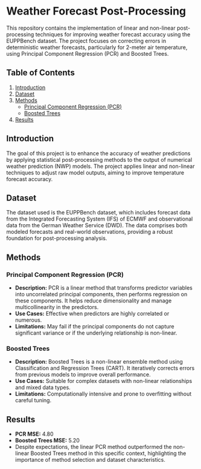 # Weather Forecast Post-Processing

This repository contains the implementation of linear and non-linear post-processing techniques for improving weather forecast accuracy using the EUPPBench dataset. The project focuses on correcting errors in deterministic weather forecasts, particularly for 2-meter air temperature, using Principal Component Regression (PCR) and Boosted Trees.

## Table of Contents
1. [Introduction](#introduction)
2. [Dataset](#dataset)
3. [Methods](#methods)
   - [Principal Component Regression (PCR)](#principal-component-regression-pcr)
   - [Boosted Trees](#boosted-trees)
4. [Results](#results)


## Introduction
The goal of this project is to enhance the accuracy of weather predictions by applying statistical post-processing methods to the output of numerical weather prediction (NWP) models. The project applies linear and non-linear techniques to adjust raw model outputs, aiming to improve temperature forecast accuracy.

## Dataset
The dataset used is the EUPPBench dataset, which includes forecast data from the Integrated Forecasting System (IFS) of ECMWF and observational data from the German Weather Service (DWD). The data comprises both modeled forecasts and real-world observations, providing a robust foundation for post-processing analysis.

## Methods

### Principal Component Regression (PCR)
- **Description:** PCR is a linear method that transforms predictor variables into uncorrelated principal components, then performs regression on these components. It helps reduce dimensionality and manage multicollinearity in the predictors.
- **Use Cases:** Effective when predictors are highly correlated or numerous.
- **Limitations:** May fail if the principal components do not capture significant variance or if the underlying relationship is non-linear.

### Boosted Trees
- **Description:** Boosted Trees is a non-linear ensemble method using Classification and Regression Trees (CART). It iteratively corrects errors from previous models to improve overall performance.
- **Use Cases:** Suitable for complex datasets with non-linear relationships and mixed data types.
- **Limitations:** Computationally intensive and prone to overfitting without careful tuning.

## Results
- **PCR MSE:** 4.80
- **Boosted Trees MSE:** 5.20
- Despite expectations, the linear PCR method outperformed the non-linear Boosted Trees method in this specific context, highlighting the importance of method selection and dataset characteristics.

